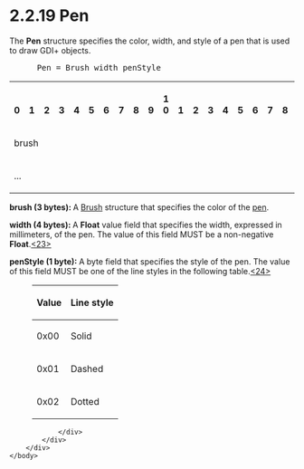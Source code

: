 <html dir="LTR" xmlns:mshelp="http://msdn.microsoft.com/mshelp" xmlns:ddue="http://ddue.schemas.microsoft.com/authoring/2003/5" xmlns:xlink="http://www.w3.org/1999/xlink" xmlns:tool="http://www.microsoft.com/tooltip">
    <head>
        <meta http-equiv="Content-Type" content="text/html; CHARSET=utf-8"></meta>
        <meta name="save" content="history"></meta>
        <title>2.2.19 Pen</title>
        <xml>
            <mshelp:toctitle title="2.2.19 Pen"></mshelp:toctitle>
            <mshelp:rltitle title="[MS-RGDI]: Pen"></mshelp:rltitle>
            <mshelp:keyword index="A" term="06d59821-7f7e-429f-a0f3-50e21038cb53"></mshelp:keyword>
            <mshelp:attr name="DCSext.ContentType" value="open specification"></mshelp:attr>
            <mshelp:attr name="AssetID" value="06d59821-7f7e-429f-a0f3-50e21038cb53"></mshelp:attr>
            <mshelp:attr name="TopicType" value="kbRef"></mshelp:attr>
            <mshelp:attr name="DCSext.Title" value="[MS-RGDI]: Pen" />
        </xml>
    </head>
    <body>
        <div id="header">
            <h1 class="heading">2.2.19 Pen</h1>
        </div>
        <div id="mainSection">
            <div id="mainBody">
                <div id="allHistory" class="saveHistory"></div>
                <div id="sectionSection0" class="section" name="collapseableSection">
                    

<p>The <b>Pen</b> structure specifies the color, width, and
style of a pen that is used to draw GDI+ objects.</p>

<dl>
<dd>
<div><pre> Pen = Brush width penStyle
</pre></div>
</dd></dl>

<table>
 <tr>
  <th><p><br>0</p></th>
  <th><p><br>1</p></th>
  <th><p><br>2</p></th>
  <th><p><br>3</p></th>
  <th><p><br>4</p></th>
  <th><p><br>5</p></th>
  <th><p><br>6</p></th>
  <th><p><br>7</p></th>
  <th><p><br>8</p></th>
  <th><p><br>9</p></th>
  <th><p>1<br>0</p></th>
  <th><p><br>1</p></th>
  <th><p><br>2</p></th>
  <th><p><br>3</p></th>
  <th><p><br>4</p></th>
  <th><p><br>5</p></th>
  <th><p><br>6</p></th>
  <th><p><br>7</p></th>
  <th><p><br>8</p></th>
  <th><p><br>9</p></th>
  <th><p>2<br>0</p></th>
  <th><p><br>1</p></th>
  <th><p><br>2</p></th>
  <th><p><br>3</p></th>
  <th><p><br>4</p></th>
  <th><p><br>5</p></th>
  <th><p><br>6</p></th>
  <th><p><br>7</p></th>
  <th><p><br>8</p></th>
  <th><p><br>9</p></th>
  <th><p>3<br>0</p></th>
  <th><p><br>1</p></th>
 </tr>
 <tr>
  <td colspan="24">
  <p>brush</p>
  </td>
  <td colspan="8">
  <p>width</p>
  </td>
 </tr>
 <tr>
  <td colspan="24">
  <p>...</p>
  </td>
  <td colspan="8">
  <p>penStyle</p>
  </td>
 </tr>
</table>

<p><b>brush (3 bytes): </b>A <a href="d39190c6-1daa-4c4c-a641-685816e751a4.md">Brush</a> structure that
specifies the color of the <a href="557e6223-9107-4be3-9f7c-b83beb5d16fc.md#gt_ce96a59a-d6f1-4abd-a349-2eef897f6107">pen</a>.</p>

<p><b>width (4 bytes): </b>A <b>Float</b> value field
that specifies the width, expressed in millimeters, of the pen. The value of
this field MUST be a non-negative <b>Float</b>.<a id="Appendix_A_Target_23"></a><a href="5f16d945-e8a0-4cc3-9547-1c8f3e568219.md#Appendix_A_23" aria-label="Product behavior note 23">&lt;23&gt;</a></p>

<p><b>penStyle (1 byte): </b>A byte field that specifies
the style of the pen. The value of this field MUST be one of the line styles in
the following table.<a id="Appendix_A_Target_24"></a><a href="5f16d945-e8a0-4cc3-9547-1c8f3e568219.md#Appendix_A_24" aria-label="Product behavior note 24">&lt;24&gt;</a></p>

<dl>
<dd>
<table>
 <thead>
  <tr>
   <th>
   <p>Value</p>
   </th>
   <th>
   <p>Line style</p>
   </th>
  </tr>
 </thead>
 <tr>
  <td>
  <p>0x00</p>
  </td>
  <td>
  <p>Solid</p>
  </td>
 </tr>
 <tr>
  <td>
  <p>0x01</p>
  </td>
  <td>
  <p>Dashed</p>
  </td>
 </tr>
 <tr>
  <td>
  <p>0x02</p>
  </td>
  <td>
  <p>Dotted</p>
  </td>
 </tr>
</table>
</dd></dl>

<p> </p>


                </div>
            </div>
        </div>
    </body>
</html>